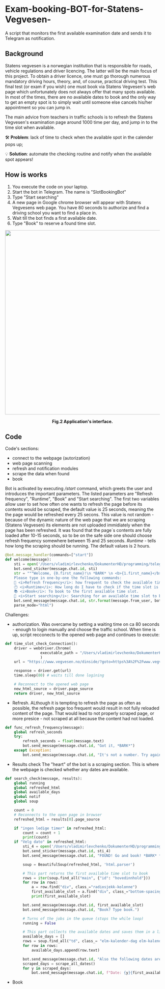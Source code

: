 # Exam-booking-BOT-for-Statens-Vegvesen-
A script that monitors the first available examination date and sends it to Telegram  as notification.

## Background
Statens vegvesen is a norwegian institution that is responsible for roads, vehicle regulations and driver licencing. The latter will be the main focus of this project.
To obtain a driver licence, one must go thorough numerous mandatory driving hours, theory, and, of course, practical driving test. This final test (or exam if you wish) one must book via Statens Vegvesen's web page which unfortunately does not always offer that many spots available. In most of the times, there are no available dates to book and the only way to get an empty spot is to simply wait until someone else cancels his/her appointment so you can jump in.

The main advice from teachers in traffic schools is to refresh the Statens Vegvesen's examination page around 1000 time per day, and jump in to the time slot when available.  

🛠 **Problem**: lack of time to check when the available spot in the calender pops up;

💡 **Solution**: automate the checking routine and notify when the available spot appears!

## How is works

1. You execute the code on your laptop.
2. Start the bot in Telegram. The name is "SlotBookingBot"
3. Type "Start searching"
4. A new page in Google chrome browser will appear with Statens Vegvesens web page. You have 80 seconds to authorize and find a driving school you want to find a place in.
5. Wait till the bot finds a first available date.
6. Type "Book" to reserve a found time slot. 

<p align="center">
<img src="images/IMG-8834.png" width="600">
  </p>
<figcaption align = "center"> 
  <b>Fig.2 Application's interface.</b>
</figcaption>

## Code

Code's sections:
- connect to the webpage (autorization)
- web page scanning
- refresh and notification modules
- scrape the data when found
- book

Bot is activated by executing */start* command, which greets the user and introduces the important parameters. The listed parameters are "Refresh frequency", "Runtime", "Book" and "Start searching". The first two variables allow user to set how often one wants to refresh the page before its contents would be scraped, the default value is 25 seconds, meaning the the page would be refreshed every 25 secons. This value is not random - because of the dynamic nature of the web page that we are scraping (Statens Vegvesen) its elements are not uploaded immidiately when the page has been refreshed. It was found that the page´s contents are fully loaded after 10-15 seconds, so to be on the safe side one should choose refresh frequency somewhere between 15 and 25 seconds. *Runtime* - tells how long the scraping should be running. The default values is 2 hours. 

```Python
@bot.message_handler(commands=["start"])
def welcome(message):
    sti = open('/Users/vladimirlevchenko/DokumenterHD/programming/telegram_bot/static/welcome.webp', 'rb')
    bot.send_sticker(message.chat.id, sti)
    str = """Welcome, {0.first_name}!\n *BARK* \n <b>{1.first_name}</b> is here to book a time slot for you at Statens Vegvesen.\n
    Please type in one-by-one the following commands:
    🏁 <i>Refresh frequency</i>: how frequent to check the available time. Type in a number which corresponds to seconds. Default is 25 seconds.
    🕐 <i>Runtime</i>: How long do I have to check if the time slot is available. Specify number of hours (Default value is 2 hours).
    📚 <i>Book</i>: To book to the first available time slot.
    🚗 <i>Start searching</i>: Searching for an available time slot to book. Will send a message when I am done"""
    bot.send_message(message.chat.id, str.format(message.from_user, bot.get_me()),
    parse_mode="html")
```

Challenges:
- authorization. Was overcame by setting a waiting time on ca 80 seconds - enough to login manually and choose the traffic school. When time is up, script recconects to the opened web page and continues to execute:

```Python
def time_slot_check_Connection():
    driver = webdriver.Chrome(
                executable_path = "/Users/vladimirlevchenko/DokumenterHD/programming/telegram_bot/chromedriver_2"
                )
    url = "https://www.vegvesen.no/dinside/?goto=https%3A%2F%2Fwww.vegvesen.no%2Fdinside%2Fdittforerkort%2Ftimebestilling%2F"

    response = driver.get(url)
    time.sleep(80) # waits till done logining

    # Reconnect to the opened web page
    new_html_source = driver.page_source
    return driver, new_html_source
```
- Refresh. ALthough it is tempting to refresh the page as often as possible, the refresh page too frequent would result in not fully reloaded content of the page. That would lead to not properly scraped page, or more presice - not scraped at all because the content had not loaded. 

```Python
def func_refresh_frequency(message):
    global refresh_seconds
    try:
        refresh_seconds = float(message.text)
        bot.send_message(message.chat.id, "Got it, *BARK*")
    except Exception:
        bot.send_message(message.chat.id, "It's not a number. Try again, *BARK*")
```

- Results check
The "heart" of the bot is a scraping section. This is where the webpage is checked whether any dates are available.

```Python
def search_check(message, results):
    global running
    global refreshed_html
    global available_days
    global notif
    global soup

    count = 0
    # Reconnects to the open page in browser
    refreshed_html = results[0].page_source

    if "ingen ledige timer" in refreshed_html:
        count = count + 1
        print(count)
    if "Velg dato" in refreshed_html:
        sti_4 = open('/Users/vladimirlevchenko/DokumenterHD/programming/telegram_bot/static/found.webp', 'rb')
        bot.send_sticker(message.chat.id, sti_4)
        bot.send_message(message.chat.id, "FOUND! Go and book! *BARK* *BARK*")

        soup = BeautifulSoup(refreshed_html, 'html.parser')

        # This part returns the first available time slot to book
        rows = iter(soup.find_all("main", {"id": "hovedinnhold"}))
        for row in rows:
            a = row.find("div", class_="radiosjekk-kolonne")
            first_available_slot = a.find("div", class_="bottom-spacing-medium").text
            print(first_available_slot)

        bot.send_message(message.chat.id, first_available_slot)
        bot.send_message(message.chat.id, "Book? Type book.")

        # Turns of the jobs in the queue (stops the while loop)
        running = False

        # This part collects the available dates and saves them in a list
        available_days = []
        rows = soup.find_all("td", class_= "elm-kalender-dag elm-kalender-dag-velgbar")
        for row in rows:
            available_days.append(row.text)

        bot.send_message(message.chat.id, "Also the following dates are available:")
        scraped_days = scrape_all_dates()
        for y in scraped_days:
            bot.send_message(message.chat.id, f"Date: {y}{first_available_slot[-17:-9]}\nTime:{scraped_days[y]}")
```

- Book
